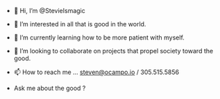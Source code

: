 - 👋 Hi, I’m @StevieIsmagic

- 👀 I’m interested in all that is good in the world.

- 🌱 I’m currently learning how to be more patient with myself.

- 💞️ I’m looking to collaborate on projects that propel society toward the good. 

- 📫 How to reach me ... steven@ocampo.io / 305.515.5856

- Ask me about the good ?

<!---
StevieIsmagic/StevieIsmagic is a ✨ special ✨ repository because its `README.md` (this file) appears on your GitHub profile.
You can click the Preview link to take a look at your changes.
--->
